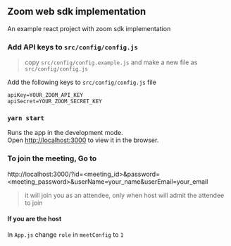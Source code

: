 ## Zoom web sdk implementation

An example react project with zoom sdk implementation

### Add API keys to `src/config/config.js`

> copy `src/config/config.example.js` and make a new file as `src/config/config.js`

Add the following keys to `src/config/config.js` file

```
apiKey=YOUR_ZOOM_API_KEY
apiSecret=YOUR_ZOOM_SECRET_KEY
```

### `yarn start`

Runs the app in the development mode.<br />
Open [http://localhost:3000](http://localhost:3000) to view it in the browser.

### To join the meeting, Go to

http://localhost:3000/?id=<meeting_id>&password=<meeting_password>&userName=your_name&userEmail=your_email

> it will join you as an attendee, only when host will admit the attendee to join

#### If you are the host
In `App.js` change `role` in `meetConfig` to `1`


